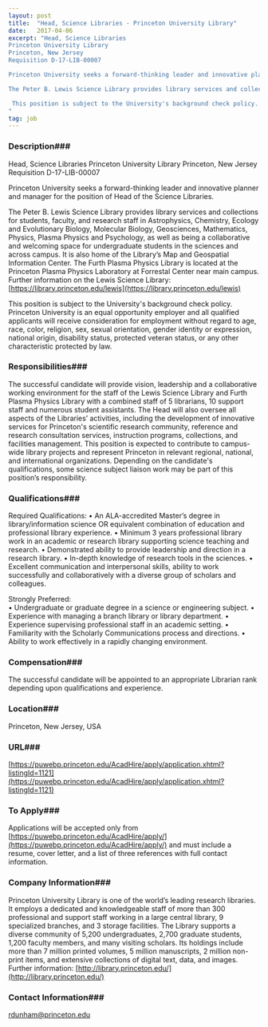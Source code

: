 ```yaml
---
layout: post
title:  "Head, Science Libraries - Princeton University Library"
date:   2017-04-06
excerpt: "Head, Science Libraries
Princeton University Library
Princeton, New Jersey
Requisition D-17-LIB-00007

Princeton University seeks a forward-thinking leader and innovative planner and manager for the position of Head of the Science Libraries. 

The Peter B. Lewis Science Library provides library services and collections for students, faculty, and research staff in Astrophysics, Chemistry, Ecology and Evolutionary Biology, Molecular Biology, Geosciences, Mathematics, Physics, Plasma Physics and Psychology, as well as being a collaborative and welcoming space for undergraduate students in the sciences and across campus. It is also home of the Library’s Map and Geospatial Information Center. The Furth Plasma Physics Library is located at the Princeton Plasma Physics Laboratory at Forrestal Center near main campus. Further information on the Lewis Science Library: [https://library.princeton.edu/lewis](https://library.princeton.edu/lewis)

 This position is subject to the University's background check policy. Princeton University is an equal opportunity employer and all qualified applicants will receive consideration for employment without regard to age, race, color, religion, sex, sexual orientation, gender identity or expression, national origin, disability status, protected veteran status, or any other characteristic protected by law.
"
tag: job
---
```


### Description###

Head, Science Libraries
Princeton University Library
Princeton, New Jersey
Requisition D-17-LIB-00007

Princeton University seeks a forward-thinking leader and innovative planner and manager for the position of Head of the Science Libraries. 

The Peter B. Lewis Science Library provides library services and collections for students, faculty, and research staff in Astrophysics, Chemistry, Ecology and Evolutionary Biology, Molecular Biology, Geosciences, Mathematics, Physics, Plasma Physics and Psychology, as well as being a collaborative and welcoming space for undergraduate students in the sciences and across campus. It is also home of the Library’s Map and Geospatial Information Center. The Furth Plasma Physics Library is located at the Princeton Plasma Physics Laboratory at Forrestal Center near main campus. Further information on the Lewis Science Library: [https://library.princeton.edu/lewis](https://library.princeton.edu/lewis)

 This position is subject to the University's background check policy. Princeton University is an equal opportunity employer and all qualified applicants will receive consideration for employment without regard to age, race, color, religion, sex, sexual orientation, gender identity or expression, national origin, disability status, protected veteran status, or any other characteristic protected by law.



### Responsibilities###

The successful candidate will provide vision, leadership and a collaborative working environment for the staff of the Lewis Science Library and Furth Plasma Physics Library with a combined staff of 5 librarians, 10 support staff and numerous student assistants. The Head will also oversee all aspects of the Libraries’ activities, including the development of innovative services for Princeton's scientific research community, reference and research consultation services, instruction programs, collections, and facilities management. This position is expected to contribute to campus-wide library projects and represent Princeton in relevant regional, national, and international organizations. Depending on the candidate's qualifications, some science subject liaison work may be part of this position’s responsibility.


### Qualifications###

Required Qualifications:
•	An ALA-accredited Master’s degree in library/information science OR equivalent combination of education and professional library experience. 
•	Minimum 3 years professional library work in an academic or research library supporting science teaching and research.
•	Demonstrated ability to provide leadership and direction in a research library.
•	In-depth knowledge of research tools in the sciences.
•	Excellent communication and interpersonal skills, ability to work successfully and collaboratively with a diverse group of scholars and colleagues.

Strongly Preferred: 	
•	Undergraduate or graduate degree in a science or engineering subject. 
•	Experience with managing a branch library or library department.
•	Experience supervising professional staff in an academic setting.
•	Familiarity with the Scholarly Communications process and directions.
•	Ability to work effectively in a rapidly changing environment.


### Compensation###

The successful candidate will be appointed to an appropriate Librarian rank depending upon qualifications and experience.


### Location###

Princeton, New Jersey, USA


### URL###

[https://puwebp.princeton.edu/AcadHire/apply/application.xhtml?listingId=1121](https://puwebp.princeton.edu/AcadHire/apply/application.xhtml?listingId=1121)

### To Apply###

Applications will be accepted only from [https://puwebp.princeton.edu/AcadHire/apply/](https://puwebp.princeton.edu/AcadHire/apply/) and must include a resume, cover letter, and a list of three references with full contact information. 


### Company Information###

Princeton University Library is one of the world’s leading research libraries. It employs a dedicated and knowledgeable staff of more than 300 professional and support staff working in a large central library, 9 specialized branches, and 3 storage facilities. The Library supports a diverse community of 5,200 undergraduates, 2,700 graduate students, 1,200 faculty members, and many visiting scholars.  Its holdings include more than 7 million printed volumes, 5 million manuscripts, 2 million non-print items, and extensive collections of digital text, data, and images.  Further information: [http://library.princeton.edu/](http://library.princeton.edu/)


### Contact Information###

rdunham@princeton.edu

